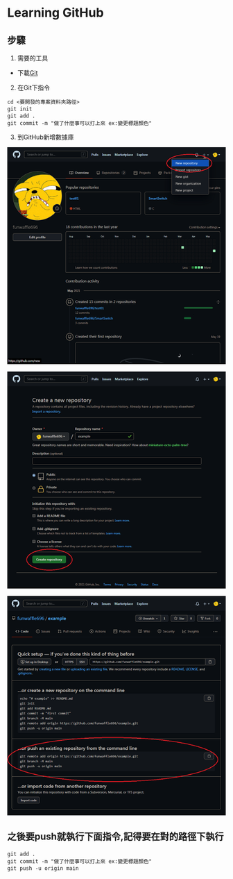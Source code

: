 # Learning GitHub
## 步驟
1. 需要的工具
  * 下載[Git](https://git-scm.com/)

2. 在Git下指令
```
cd <要開發的專案資料夾路徑>
git init
git add .
git commit -m "做了什麼事可以打上來 ex:變更標題顏色"
```

3. 到GitHub新增數據庫

![step1](/images/step1.png "step1")

![step2](/images/step2.PNG "step2")

![step3](/images/step3.PNG "step3")

## 之後要push就執行下面指令,記得要在對的路徑下執行
```
git add .
git commit -m "做了什麼事可以打上來 ex:變更標題顏色"
git push -u origin main
```
